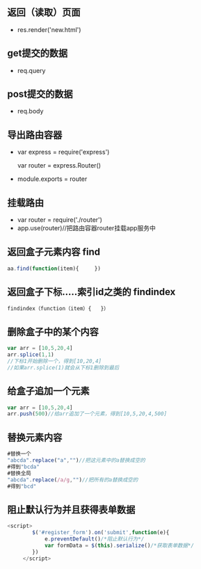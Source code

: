 ## 返回（读取）页面

+ res.render('new.html')

## get提交的数据

+ req.query

## post提交的数据

+ req.body

## 导出路由容器

- var express = require('express')

  var router = express.Router()

+ module.exports = router

## 挂载路由

+ var router = require('./router')
+ app.use(router)//把路由容器router挂载app服务中

## 返回盒子元素内容   find

```javascript
aa.find(function(item){     })
```

## 返回盒子下标.....索引id之类的   findindex

```javascript
findindex（function（item）{   }）
```

## 删除盒子中的某个内容

```javascript
var arr = [10,5,20,4]
arr.splice(1,1)
//下标1开始删除一个，得到[10,20,4]
//如果arr.splice(1)就会从下标1删除到最后
```

## 给盒子追加一个元素

```javascript
var arr = [10,5,20,4]
arr.push(500)//给arr追加了一个元素，得到[10,5,20,4,500]
```

## 替换元素内容

```javascript
#替换一个
"abcda".replace("a","")//把这元素中的a替换成空的
#得到"bcda"
#替换全局
"abcda".replace(/a/g,"")//把所有的a替换成空的
#得到"bcd"
```

## 阻止默认行为并且获得表单数据

```javascript
<script>
	 	$('#register_form').on('submit',function(e){
	 		e.preventDefault()/*阻止默认行为*/
	 		var formData = $(this).serialize()/*获取表单数据*/
	 	})
	 </script>
```

